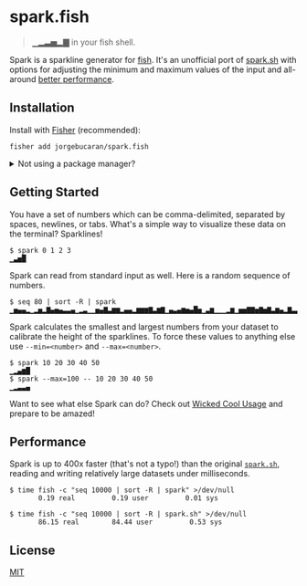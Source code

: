 # spark.fish

> ▁▂▃▅▂▇ in your fish shell.

Spark is a sparkline generator for <a href=https://fishshell.com title="friendly interactive shell">fish</a>. It's an unofficial port of [spark.sh](https://github.com/holman/spark) with options for adjusting the minimum and maximum values of the input and all-around [better performance](#performance).

## Installation

Install with [Fisher](https://github.com/jorgebucaran/fisher) (recommended):

```console
fisher add jorgebucaran/spark.fish
```

<details>
<summary>Not using a package manager?</summary>

---

Copy [`spark.fish`](spark.fish) to any directory on your function path.

```fish
curl https://git.io/spark.fish --create-dirs -sLo ~/.config/fish/functions/spark.fish
```

</details>

## Getting Started

You have a set of numbers which can be comma-delimited, separated by spaces, newlines, or tabs. What's a simple way to visualize these data on the terminal? Sparklines!

```console
$ spark 0 1 2 3
▁▃▅█
```

Spark can read from standard input as well. Here is a random sequence of numbers.

```console
$ seq 80 | sort -R | spark
▁▅▄▄▂▁▂▅▂▇▄▅▄▃▃▄▁▂▃▁▁▅▄▇▃▆▆▂▄▄▂▆▆▆▇▃▆▇▁▄▃▄▆▅▄█▅▁▃▆▁▁▁▂▆▁▅▅▇▇▅▇▅▇▃▆▄▂▇▃▃▅▂▁▇▆▂▇▂▃
```

Spark calculates the smallest and largest numbers from your dataset to calibrate the height of the sparklines. To force these values to anything else use `--min=<number>` and `--max=<number>`.

```console
$ spark 10 20 30 40 50
▁▂▄▆█
$ spark --max=100 -- 10 20 30 40 50
▁▂▃▃▄
```

Want to see what else Spark can do? Check out [Wicked Cool Usage](https://github.com/holman/spark/wiki/Wicked-Cool-Usage) and prepare to be amazed!

## Performance

Spark is up to 400x faster (that's not a typo!) than the original [`spark.sh`](https://github.com/holman/spark), reading and writing relatively large datasets under milliseconds.

```console
$ time fish -c "seq 10000 | sort -R | spark" >/dev/null
       0.19 real         0.19 user         0.01 sys

$ time fish -c "seq 10000 | sort -R | spark.sh" >/dev/null
       86.15 real        84.44 user         0.53 sys
```

## License

[MIT](LICENSE.md)

